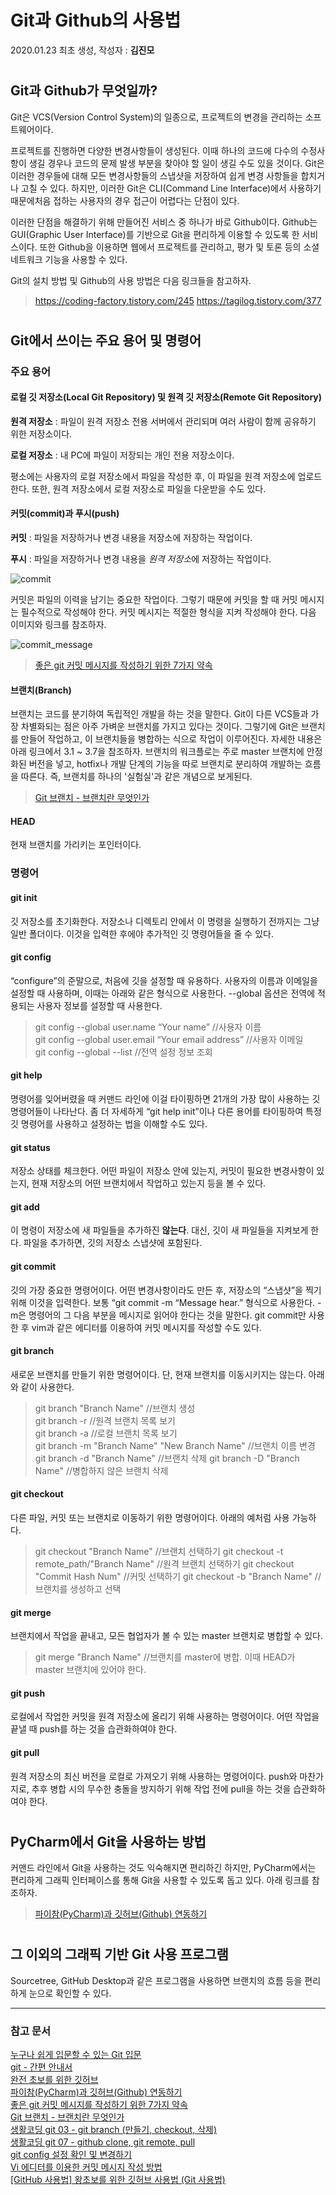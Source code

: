 # Git과 Github의 사용법
2020.01.23 최초 생성, 작성자 : **김진모**
#
## Git과 Github가 무엇일까?
Git은 VCS(Version Control System)의 일종으로, 프로젝트의 변경을 관리하는 소프트웨어이다.  

프로젝트를 진행하면 다양한 변경사항들이 생성된다. 이때 하나의 코드에 다수의 수정사항이 생길 경우나
코드의 문제 발생 부분을 찾아야 할 일이 생길 수도 있을 것이다. Git은 이러한 경우들에 대해 모든 변경사항들의 스냅샷을
저장하여 쉽게 변경 사항들을 합치거나 고칠 수 있다. 
하지만, 이러한 Git은 CLI(Command Line Interface)에서 사용하기 때문에처음 접하는 사용자의 경우 접근이 어렵다는 단점이 있다.  

이러한 단점을 해결하기 위해 만들어진 서비스 중 하나가 바로 Github이다. Github는 GUI(Graphic User Interface)를 기반으로
Git을 편리하게 이용할 수 있도록 한 서비스이다. 또한 Github을 이용하면 웹에서 프로젝트를 관리하고, 평가 및 토론 등의
소셜 네트워크 기능을 사용할 수 있다.

Git의 설치 방법 및 Github의 사용 방법은 다음 링크들을 참고하자.  

>https://coding-factory.tistory.com/245
>https://tagilog.tistory.com/377
#
## Git에서 쓰이는 주요 용어 및 명령어
### 주요 용어
#### 로컬 깃 저장소(Local Git Repository) 및 원격 깃 저장소(Remote Git Repository)
**원격 저장소** : 파일이 원격 저장소 전용 서버에서 관리되며 여러 사람이 함께 공유하기 위한 저장소이다.  

**로컬 저장소** : 내 PC에 파일이 저장되는 개인 전용 저장소이다.  

평소에는 사용자의 로컬 저장소에서 파일을 작성한 후, 이 파일을 원격 저장소에 업로드한다. 또한, 원격 저장소에서 로컬 저장소로
파일을 다운받을 수도 있다.

#### 커밋(commit)과 푸시(push)
**커밋** : 파일을 저장하거나 변경 내용을 저장소에 저장하는 작업이다.  

**푸시** : 파일을 저장하거나 변경 내용을 *원격 저장소*에 저장하는 작업이다.  

![commit](../img/commit.png)

커밋은 파일의 이력을 남기는 중요한 작업이다. 그렇기 때문에 커밋을 할 때 커밋 메시지는 필수적으로 작성해야 한다. 
커밋 메시지는 적절한 형식을 지켜 작성해야 한다. 다음 이미지와 링크를 참조하자.

![commit_message](../img/commit_message.jpg)
>[좋은 git 커밋 메시지를 작성하기 위한 7가지 약속](https://meetup.toast.com/posts/106)

#### 브랜치(Branch)
브랜치는 코드를 분기하여 독립적인 개발을 하는 것을 말한다. Git이 다른 VCS들과 가장 차별화되는 점은 아주 가벼운 브랜치를 
가지고 있다는 것이다. 그렇기에 Git은 브랜치를 만들어 작업하고, 이 브랜치들을 병합하는 식으로 작업이 이루어진다.
자세한 내용은 아래 링크에서 3.1 ~ 3.7을 참조하자. 브랜치의 워크플로는 주로 master 브랜치에 안정화된 버전을 넣고, hotfix나 개발 단계의
기능을 따로 브랜치로 분리하여 개발하는 흐름을 따른다. 즉, 브랜치를 하나의 '실험실'과 같은 개념으로 보게된다.  
>[Git 브랜치 - 브랜치란 무엇인가](https://git-scm.com/book/ko/v2/Git-%EB%B8%8C%EB%9E%9C%EC%B9%98-%EB%B8%8C%EB%9E%9C%EC%B9%98%EB%9E%80-%EB%AC%B4%EC%97%87%EC%9D%B8%EA%B0%80)

#### HEAD
현재 브랜치를 가리키는 포인터이다. 

### 명령어
#### git init
깃 저장소를 초기화한다. 저장소나 디렉토리 안에서 이 명령을 실행하기 전까지는 그냥 일반 폴더이다. 
이것을 입력한 후에야 추가적인 깃 명령어들을 줄 수 있다. 

#### git config
“configure”의 준말으로, 처음에 깃을 설정할 때 유용하다. 사용자의 이름과 이메일을 설정할 때 사용하며, 이때는 아래와 같은
형식으로 사용한다. --global 옵션은 전역에 적용되는 사용자 정보를 설정할 때 사용한다.  
> git config --global user.name “Your name”             //사용자 이름  
> git config --global user.email “Your email address”   //사용자 이메일  
> git config --global --list                            //전역 설정 정보 조회

#### git help
명령어를 잊어버렸을 때 커맨드 라인에 이걸 타이핑하면 21개의 가장 많이 사용하는 깃 명령어들이 나타난다.
좀 더 자세하게 “git help init”이나 다른 용어를 타이핑하여 특정 깃 명령어를 사용하고 설정하는 법을 이해할 수도 있다.

#### git status
저장소 상태를 체크한다. 어떤 파일이 저장소 안에 있는지, 커밋이 필요한 변경사항이 있는지, 
현재 저장소의 어떤 브랜치에서 작업하고 있는지 등을 볼 수 있다.

#### git add
이 명령이 저장소에 새 파일들을 추가하진 **않는다**. 
대신, 깃이 새 파일들을 지켜보게 한다. 파일을 추가하면, 깃의 저장소 스냅샷에 포함된다.

#### git commit
깃의 가장 중요한 명령어이다. 어떤 변경사항이라도 만든 후, 저장소의 “스냅샷”을 찍기 위해 이것을 입력한다. 
보통 “git commit -m “Message hear.” 형식으로 사용한다. -m은 명령어의 그 다음 부분을 메시지로 읽어야 한다는 것을 말한다.
git commit만 사용한 후 vim과 같은 에디터를 이용하여 커밋 메시지를 작성할 수도 있다.

#### git branch 
새로운 브랜치를 만들기 위한 명령어이다. 단, 현재 브랜치를 이동시키지는 않는다. 아래와 같이 사용한다.
> git branch "Branch Name"  //브랜치 생성  
> git branch -r             //원격 브랜치 목록 보기  
> git branch -a             //로컬 브랜치 목록 보기  
> git branch -m "Branch Name" "New Branch Name" //브랜치 이름 변경  
> git branch -d "Branch Name"   //브랜치 삭제
> git branch -D "Branch Name"   //병합하지 않은 브랜치 삭제

#### git checkout 
다른 파일, 커밋 또는 브랜치로 이동하기 위한 명령어이다. 아래의 예처럼 사용 가능하다.
> git checkout "Branch Name"                    //브랜치 선택하기
> git checkout -t remote_path/"Branch Name"     //원격 브랜치 선택하기
> git checkout "Commit Hash Num"                //커밋 선택하기
> git checkout -b "Branch Name"                 //브랜치를 생성하고 선택

#### git merge
브랜치에서 작업을 끝내고, 모든 협업자가 볼 수 있는 master 브랜치로 병합할 수 있다. 
> git merge "Branch Name"   //브랜치를 master에 병합. 이때 HEAD가 master 브랜치에 있어야 한다.

#### git push
로컬에서 작업한 커밋을 원격 저장소에 올리기 위해 사용하는 명령어이다. 어떤 작업을 끝낼 때 push를 하는 것을 습관화하여야
한다.

#### git pull
원격 저장소의 최신 버전을 로컬로 가져오기 위해 사용하는 명령어이다. push와 마찬가지로, 추후 병합 시의 무수한 충돌을 
방지하기 위해 작업 전에 pull을 하는 것을 습관화하여야 한다.
#
## PyCharm에서 Git을 사용하는 방법
커맨드 라인에서 Git을 사용하는 것도 익숙해지면 편리하긴 하지만, PyCharm에서는 편리하게 그래픽 인터페이스를 통해 Git을 
사용할 수 있도록 돕고 있다. 아래 링크를 참조하자.
> [파이참(PyCharm)과 깃허브(Github) 연동하기](https://lsjsj92.tistory.com/364)
#
## 그 이외의 그래픽 기반 Git 사용 프로그램
Sourcetree, GitHub Desktop과 같은 프로그램을 사용하면 브랜치의 흐름 등을 편리하게 눈으로 확인할 수 있다.

--------------------
### 참고 문서
[누구나 쉽게 입문할 수 있는 Git 입문](https://backlog.com/git-tutorial/kr/intro/intro1_1.html)  
[git - 간편 안내서](https://rogerdudler.github.io/git-guide/index.ko.html)  
[완전 초보를 위한 깃허브](https://nolboo.kim/blog/2013/10/06/github-for-beginner/)  
[파이참(PyCharm)과 깃허브(Github) 연동하기](https://lsjsj92.tistory.com/364)  
[좋은 git 커밋 메시지를 작성하기 위한 7가지 약속](https://meetup.toast.com/posts/106)  
[Git 브랜치 - 브랜치란 무엇인가](https://git-scm.com/book/ko/v2/Git-%EB%B8%8C%EB%9E%9C%EC%B9%98-%EB%B8%8C%EB%9E%9C%EC%B9%98%EB%9E%80-%EB%AC%B4%EC%97%87%EC%9D%B8%EA%B0%80)  
[생활코딩 git 03 - git branch (만들기, checkout, 삭제)](https://wayhome25.github.io/git/2017/04/02/git-02-branch/)  
[생활코딩 git 07 - github clone, git remote, pull](https://wayhome25.github.io/git/2017/04/09/git-06-remote-repository/)  
[git config 설정 확인 및 변경하기](https://webisfree.com/2018-07-26/git-config-%EC%84%A4%EC%A0%95-%ED%99%95%EC%9D%B8-%EB%B0%8F-%EB%B3%80%EA%B2%BD%ED%95%98%EA%B8%B0)  
[Vi 에디터를 이용한 커밋 메시지 작성 방법](https://cau-dosc.github.io/how-to-write-commit-messages-using-vi.html)  
[[GitHub 사용법] 왕초보를 위한 깃허브 사용법 (Git 사용법)](https://tagilog.tistory.com/377)

